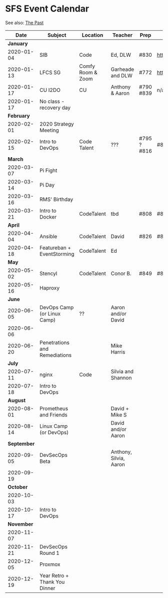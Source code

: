 # SFS Event Calendar

See also: [The Past](schedule-past.md)

| Date          | Subject   | Location     | Teacher           | Prep | Post | Promote | Payout |
| ------------- | --------- | ------------ | ----------------- | ---- | ---- | ------- | ------ |
| **January**   |
| 2020-01-04    | SIB | Code | Ed, DLW | #830 | https://www.meetup.com/sofreeus/events/267112354/ | #831 | #832 |
| 2020-01-13    | LFCS SG | Comfy Room & Zoom | Garheade and DLW | #772 | https://www.meetup.com/sofreeus/events/brlxlrybccbrb/ | #779 | #833 |
| 2020-01-17    | CU I2DO | CU | Anthony & Aaron | #790 #839 | n/a | n/a | #835 |
| 2020-01-17    | No class - recovery day |  |  |  |  |  |  |
| **February**  |
| 2020-02-01    | 2020 Strategy Meeting |  |  |  |  |  |  |
| 2020-02-15    | Intro to DevOps | Code Talent | ??? | #795 ? #816 | #815 | #840 | #841 |
| **March**     |
| 2020-03-07    | Pi Fight| | | | |  |  |
| 2020-03-14    | Pi Day |  |  |  |  |  |  |
| 2020-03-16    | RMS' Birthday |  |  |  |  |  |  |
| 2020-03-21    | Intro to Docker | CodeTalent | tbd | #808 | #807 | #809 | #810 |
| **April**     |
| 2020-04-04    | Ansible | CodeTalent | David | #826 | #827 | #828 | #829 |
| 2020-04-18    | Featureban + EventStorming | CodeTalent | Ed |  |  |  |  |
| **May**       |
| 2020-05-02    | Stencyl | CodeTalent | Conor B. | #849 | #850 | #851 | #852 |
| 2020-05-16    | Haproxy |  | |  |  |  |  |
| **June**      |
| 2020-06-05    | DevOps Camp (or Linux Camp) | ?? | Aaron and/or David |  |  |  |  |
| 2020-06-06    |  |  |  |  |  |  |  |
| 2020-06-20    | Penetrations and Remediations |  | Mike Harris |  |  |  |  |
| **July**      |
| 2020-07-11    | nginx | Code | Silvia and Shannon |  |  |  |  |
| 2020-07-18    | Intro to DevOps |  |  |  |  |  |  |
| **August**    |
| 2020-08-01    | Prometheus and Friends |  | David + Mike S |  |  |  |  |
| 2020-08-14    | Linux Camp (or DevOps) |  | David and/or Aaron |  |  |  |  |
| **September** |
| 2020-09-05    | DevSecOps Beta |  | Anthony, Silvia, Aaron |  |  |  |  |
| 2020-09-19    |  |  |  |  |  |  |  |
| **October**   |
| 2020-10-03    |  |  |  |  |  |  |  |
| 2020-10-17    | Intro to DevOps |  |  |  |  |  |  |
| **November**  |
| 2020-11-07    |  |  |  |  |  |  |  |
| 2020-11-21    | DevSecOps Round 1 |  |  |  |  |  |  |
| 2020-12-05    | Proxmox |  |  |  |  |  |  |
| 2020-12-19    | Year Retro + Thank You Dinner |  |  |  |  |  |  |